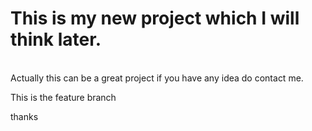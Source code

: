 # This is my new project which I will think later.
<br>
Actually this can be a great project if you have any idea do contact me.

<p> This is the feature branch </p>

thanks
